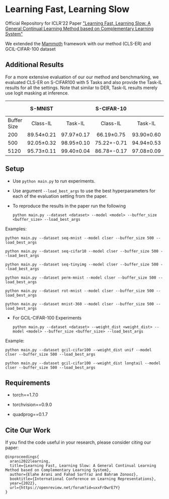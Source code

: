 # Learning Fast, Learning Slow 
Official Repository for ICLR'22 Paper ["Learning Fast, Learning Slow: A General Continual Learning Method based on Complementary Learning System"](https://arxiv.org/pdf/2201.12604.pdf)

We extended the [Mammoth](https://github.com/aimagelab/mammoth) framework with our method (CLS-ER) and GCIL-CIFAR-100 dataset

## Additional Results
For a more extensive evaluation of our our method and benchmarking, we evaluated CLS-ER on S-CIFAR100 with 5 Tasks and also  provide the Task-IL results for all the settings. Note that similar to DER, Task-IL results merely use logit masking at inference.

|             |   S-MNIST  |            |  S-CIFAR-10 |            | S-CIFAR-100 |            |  S-TinyImg  |            |
|-------------|:----------:|:----------:|:-----------:|:----------:|:-----------:|:----------:|:-----------:|:----------:|
| Buffer Size | Class-IL   | Task-IL    | Class-IL    | Task-IL    | Class-IL    | Task-IL    | Class-IL    | Task-IL    |
|         200 | 89.54±0.21 | 97.97±0.17 | 66.19±0.75  | 93.90±0.60 | 43.80+-1.89 | 73.49±1.04 | 23.47+-0.80 | 49.60±0.72 |
|         500 | 92.05±0.32 | 98.95±0.10 | 75.22+-0.71 | 94.94±0.53 | 51.40+-1.00 | 78.12±0.24 | 31.03+-0.56 | 60.41±0.50 |
|        5120 | 95.73±0.11 | 99.40±0.04 | 86.78+-0.17 | 97.08±0.09 | 65.77+-0.49 | 84.46±0.45 | 46.74+-0.31 | 75.81±0.35 |

## Setup

+ Use `python main.py` to run experiments.
+ Use argument `--load_best_args` to use the best hyperparameters for each of the evaluation setting from the paper.
+ To reproduce the results in the paper run the following  

    `python main.py --dataset <dataset> --model <model> --buffer_size <buffer_size> --load_best_args`

 Examples:

    python main.py --dataset seq-mnist --model clser --buffer_size 500 --load_best_args
    
    python main.py --dataset seq-cifar10 --model clser --buffer_size 500 --load_best_args
    
    python main.py --dataset seq-tinyimg --model clser --buffer_size 500 --load_best_args
   
    python main.py --dataset perm-mnist --model clser --buffer_size 500 --load_best_args
    
    python main.py --dataset rot-mnist --model clser --buffer_size 500 --load_best_args
    
    python main.py --dataset mnist-360 --model clser --buffer_size 500 --load_best_args

+ For GCIL-CIFAR-100 Experiments

    `python main.py --dataset <dataset> --weight_dist <weight_dist> --model <model> --buffer_size <buffer_size> --load_best_args`

Example:

    python main.py --dataset gcil-cifar100 --weight_dist unif --model clser --buffer_size 500 --load_best_args
    
    python main.py --dataset gcil-cifar100 --weight_dist longtail --model clser --buffer_size 500 --load_best_args

## Requirements

- torch==1.7.0

- torchvision==0.9.0 

- quadprog==0.1.7

## Cite Our Work

If you find the code useful in your research, please consider citing our paper:

    @inproceedings{
      arani2022learning,
      title={Learning Fast, Learning Slow: A General Continual Learning Method based on Complementary Learning System},
      author={Elahe Arani and Fahad Sarfraz and Bahram Zonooz},
      booktitle={International Conference on Learning Representations},
      year={2022},
      url={https://openreview.net/forum?id=uxxFrDwrE7Y}
    }
